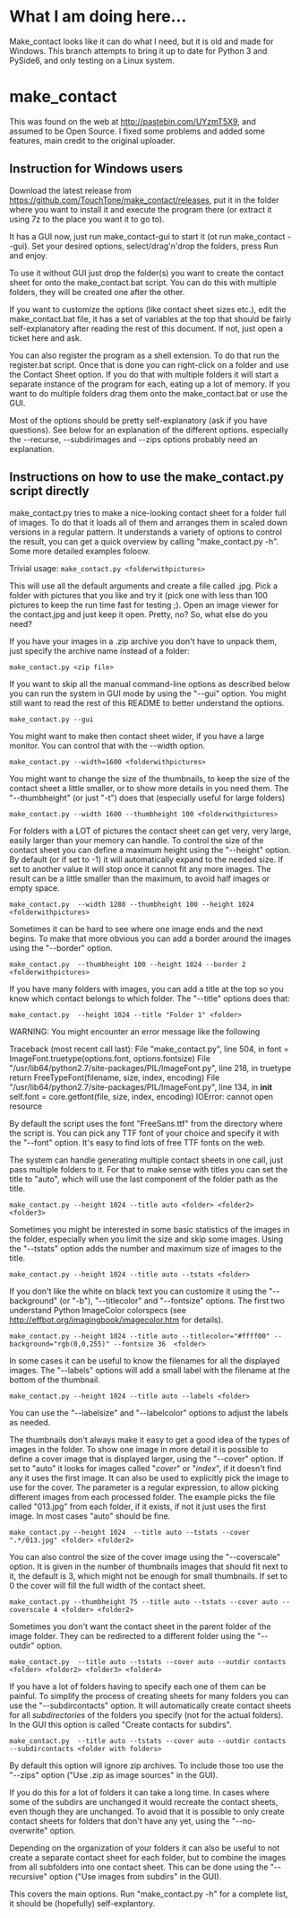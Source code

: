 #  What I am doing here...

Make_contact looks like it can do what I need, but it is old and made for Windows.
This branch attempts to bring it up to date for Python 3 and PySide6, and only 
testing on a Linux system.

# make_contact

This was found on the web at http://pastebin.com/UYzmT5X9, and assumed to be
Open Source. I fixed some problems and added some features, main credit to the
original uploader. 

## Instruction for Windows users

Download the latest release from
https://github.com/TouchTone/make_contact/releases, put it in the folder where
you want to install it and execute the program there (or extract it using 7z to the place
you want it to go to).

It has a GUI now, just run make_contact-gui to start it (ot run make_contact --gui). Set your desired
options, select/drag'n'drop the folders, press Run and enjoy.

To use it without GUI just drop the folder(s) you want to create the contact sheet for onto
the make_contact.bat script. You can do this with multiple folders, they will be
created one after the other.

If you want to customize the options (like contact sheet sizes etc.), edit the
make_contact.bat file, it has a set of variables at the top that should be
fairly self-explanatory after reading the rest of this document. If not, just
open a ticket here and ask.

You can also register the program as a shell extension. To do that run the
register.bat script. Once that is done you can right-click on a folder and use
the Contact Sheet option. If you do that with multiple folders it will start a separate 
instance of the program for each, eating up a lot of memory. If you want to do multiple
folders drag them onto the make_contact.bat or use the GUI.

Most of the options should be pretty self-explanatory (ask if you have questions).
See below for an explanation of the different options. especially the --recurse, --subdirimages
and --zips options probably need an explanation.


## Instructions on how to use the make_contact.py script directly

make_contact.py tries to make a nice-looking contact sheet for a folder full of
images. To do that it loads all of them and arranges them in scaled down
versions in a regular pattern. It understands a variety of options to control
the result, you can get a quick overview by calling "make_contact.py -h". Some
more detailed examples foloow.

Trivial usage: `make_contact.py <folderwithpictures>`

This will use all the default arguments and create a file called
<folderwithpictures>.jpg. Pick a folder with pictures that you like and try it
(pick one with less than 100 pictures to keep the run time fast for testing ;).
Open an image viewer for the contact.jpg and just keep it open. Pretty, no? So,
what else do you need?

If you have your images in a .zip archive you don't have to unpack them, just specify the archive name
instead of a folder:

`make_contact.py <zip file>`

If you want to skip all the manual command-line options as described below you can run the system in GUI mode 
by using the "--gui" option. You might still want to read the rest of this README to better understand the options.

`make_contact.py --gui`


You might want to make then contact sheet wider, if you have a large monitor.
You can control that with the --width option.

`make_contact.py --width=1600 <folderwithpictures>`


You might want to change the size of the thumbnails, to keep the size of the
contact sheet a little smaller, or to show more details in you need them. The
"--thumbheight" (or just "-t") does that (especially useful for large folders)

`make_contact.py --width 1600 --thumbheight 100 <folderwithpictures>`


For folders with a LOT of pictures the contact sheet can get very, very large,
easily larger than your memory can handle. To control the size of the
contact sheet you can define a maximum height using the "--height" option. By
default (or if set to -1) it will automatically expand to the needed size. If set
to another value it will stop once it cannot fit any more images. The result
can be a little smaller than the maximum, to avoid half images or empty space.

`make_contact.py  --width 1280 --thumbheight 100 --height 1024 <folderwithpictures>`


Sometimes it can be hard to see where one image ends and the next begins. To
make that more obvious you can add a border around the images using the
"--border" option.

`make_contact.py  --thumbheight 100 --height 1024 --border 2 <folderwithpictures>`


If you have many folders with images, you can add a title at the top so you know
which contact belongs to which folder. The "--title" options does that:

`make_contact.py  --height 1024 --title "Folder 1" <folder>`

WARNING: You might encounter an error message like the following

Traceback (most recent call last):
  File "make_contact.py", line 504, in <module>
    font = ImageFont.truetype(options.font, options.fontsize)
  File "/usr/lib64/python2.7/site-packages/PIL/ImageFont.py", line 218, in truetype
    return FreeTypeFont(filename, size, index, encoding)
  File "/usr/lib64/python2.7/site-packages/PIL/ImageFont.py", line 134, in __init__
    self.font = core.getfont(file, size, index, encoding)
IOError: cannot open resource

By default the script uses the font "FreeSans.ttf" from the directory where the script is. 
You can pick any TTF font of your choice and
specify it with the "--font" option. It's easy to find lots of free TTF fonts on
the web.


The system can handle generating multiple contact sheets in one call, just pass
multiple folders to it. For that to make sense with titles you can set the title
to "auto", which will use the last component of the folder path as the title.

`make_contact.py --height 1024 --title auto <folder> <folder2> <folder3>`


Sometimes you might be interested in some basic statistics of the images in the
folder, especially when you limit the size and skip some images. Using the
"--tstats" option adds the number and maximum size of images to the title.

`make_contact.py --height 1024 --title auto --tstats <folder>`


If you don't like the white on black text you can customize it using the
"--background" (or "-b"), "--titlecolor" and "--fontsize" options. The first two
understand Python ImageColor colorspecs (see
http://effbot.org/imagingbook/imagecolor.htm for details).

`make_contact.py --height 1024 --title auto --titlecolor="#ffff00" --background="rgb(0,0,255)" --fontsize 36  <folder>`


In some cases it can be useful to know the filenames for all the displayed images. The "--labels" options
 will add a small label with the filename at the bottom of the thumbnail.
 
`make_contact.py --height 1024 --title auto --labels <folder>`

You can use the "--labelsize" and "--labelcolor" options to adjust the labels as needed.


The thumbnails don't always make it easy to get a good idea of the types of
images in the folder. To show one image in more detail it is possible to define
a cover image that is displayed larger, using the "--cover" option. If set to
"auto" it looks for images called "*cover*" or "*index*", if it doesn't find any
it uses the first image. It can also be used to explicitly pick the image to use
for the cover. The parameter is a regular expression, to allow picking different
images from each processed folder. The example picks the file called "013.jpg"
from each folder, if it exists, if not it just uses the first image. In most cases "auto" should be fine.

`make_contact.py --height 1024  --title auto --tstats --cover ".*/013.jpg" <folder> <folder2>`

You can also control the size of the cover image using the "--coverscale" option. It is given in the number of 
thumbnails images that should fit next to it, the default is 3, which might not be enough for small thumbnails. 
If set to 0 the cover will fill the full width of the contact sheet.

`make_contact.py --thumbheight 75 --title auto --tstats --cover auto --coverscale 4 <folder> <folder2>`


Sometimes you don't want the contact sheet in the parent folder of the image folder. They can be redirected to a 
different folder using the "--outdir" option. 

`make_contact.py  --title auto --tstats --cover auto --outdir contacts <folder> <folder2> <folder3> <folder4>`

If you have a lot of folders having to specify each one of them can be painful. To simplify the process of creating 
sheets for many folders you can use the "--subdircontacts" option. It will automatically create contact sheets for all 
_subdirectories_ of the folders you specify (not for the actual folders). 
In the GUI this option is called "Create contacts for subdirs". 

`make_contact.py  --title auto --tstats --cover auto --outdir contacts --subdircontacts <folder with folders>`

By default this option will ignore zip archives. To 
include those too use the "--zips" option ("Use .zip as image sources" in the GUI).

If you do this for a lot of folders it can take a long time. In cases where some of the subdirs are unchanged it would 
recreate the contact sheets, even though they are unchanged. To avoid that it is possible to only create contact sheets 
for folders that don't have any yet, using the "--no-overwrite" option.

Depending on the organization of your folders it can also be useful to not create a separate contact sheet for each 
folder, but to combine the images from all subfolders into one contact sheet. This can be done using the "--recursive" 
option ("Use images from subdirs" in the GUI).



This covers the main options. Run "make_contact.py -h" for a complete list, it
should be (hopefully) self-explantory.

